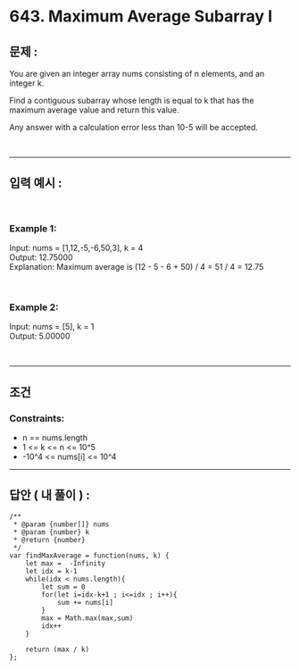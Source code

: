 # 643. Maximum Average Subarray I

## 문제 :

You are given an integer array nums consisting of n elements, and an integer k.

Find a contiguous subarray whose length is equal to k that has the maximum average value and return this value.

Any answer with a calculation error less than 10-5 will be accepted.

<br/>

---

## 입력 예시 :

<br/>

### Example 1:

Input: nums = [1,12,-5,-6,50,3], k = 4
<br/>
Output: 12.75000
<br/>
Explanation: Maximum average is (12 - 5 - 6 + 50) / 4 = 51 / 4 = 12.75

<br/>

### Example 2:

Input: nums = [5], k = 1
<br/>
Output: 5.00000

<br/>

---

## 조건

### Constraints:

- n == nums.length
- 1 <= k <= n <= 10^5
- -10^4 <= nums[i] <= 10^4

---

## 답안 ( 내 풀이 ) :

```
/**
 * @param {number[]} nums
 * @param {number} k
 * @return {number}
 */
var findMaxAverage = function(nums, k) {
    let max =  -Infinity
    let idx = k-1
    while(idx < nums.length){
        let sum = 0
        for(let i=idx-k+1 ; i<=idx ; i++){
            sum += nums[i]
        }
        max = Math.max(max,sum)
        idx++
    }

    return (max / k)
};
```
